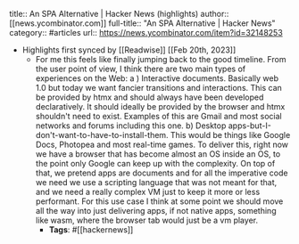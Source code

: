 title:: An SPA Alternative | Hacker News (highlights)
author:: [[news.ycombinator.com]]
full-title:: "An SPA Alternative | Hacker News"
category:: #articles
url:: https://news.ycombinator.com/item?id=32148253

- Highlights first synced by [[Readwise]] [[Feb 20th, 2023]]
	- For me this feels like finally jumping back to the good timeline.
	  From the user point of view, I think there are two main types of experiences on the Web:
	  a ) Interactive documents. Basically web 1.0 but today we want fancier transitions and interactions. This can be provided by htmx and should always have been developed declaratively. It should ideally be provided by the browser and htmx shouldn't need to exist. Examples of this are Gmail and most social networks and forums including this one.
	  b) Desktop apps-but-I-don't-want-to-have-to-install-them. This would be things like Google Docs, Photopea and most real-time games. To deliver this, right now we have a browser that has become almost an OS inside an OS, to the point only Google can keep up with the complexity. On top of that, we pretend apps are documents and for all the imperative code we need we use a scripting language that was not meant for that, and we need a really complex VM just to keep it more or less performant. For this use case I think at some point we should move all the way into just delivering apps, if not native apps, something like wasm, where the browser tab would just be a vm player.
		- **Tags**: #[[hackernews]]